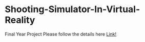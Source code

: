 # Shooting-Simulator-In-Virtual-Reality
Final Year Project
Please follow the details here [Link!](https://www.researchgate.net/project/Shooting-Simulation-in-Virtual-Reality)
